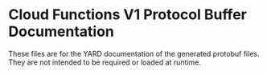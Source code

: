 # Cloud Functions V1 Protocol Buffer Documentation

These files are for the YARD documentation of the generated protobuf files.
They are not intended to be required or loaded at runtime.
